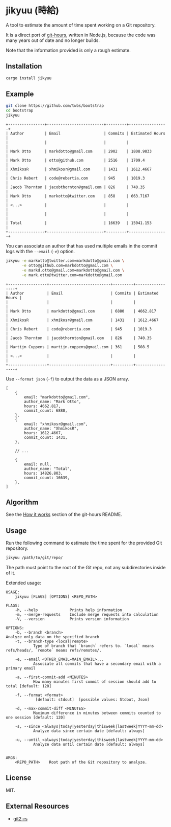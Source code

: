 # jikyuu (時給)

A tool to estimate the amount of time spent working on a Git repository.

It is a direct port of [git-hours](https://github.com/kimmobrunfeldt/git-hours), written in Node.js, because the code was many years out of date and no longer builds.

Note that the information provided is only a rough estimate.

## Installation

```sh
cargo install jikyuu
```

## Example

```sh
git clone https://github.com/twbs/bootstrap
cd bootstrap
jikyuu
```

```
+----------------+-------------------------+---------+-----------------+
| Author         | Email                   | Commits | Estimated Hours |
|                |                         |         |                 |
| Mark Otto      | markdotto@gmail.com     | 2902    | 1808.9833       |
| Mark Otto      | otto@github.com         | 2516    | 1709.4          |
| XhmikosR       | xhmikosr@gmail.com      | 1431    | 1612.4667       |
| Chris Rebert   | code@rebertia.com       | 945     | 1019.3          |
| Jacob Thornton | jacobthornton@gmail.com | 826     | 740.35          |
| Mark Otto      | markotto@twitter.com    | 858     | 663.7167        |
| <...>          |                         |         |                 |
|                |                         |         |                 |
| Total          |                         | 16639   | 15041.153       |
+----------------+-------------------------+---------+-----------------+
```

You can associate an author that has used multiple emails in the commit logs with the `--email` (`-e`) option.

```sh
jikyuu -e markotto@twitter.com=markdotto@gmail.com \
       -e otto@github.com=markdotto@gmail.com \
       -e markd.otto@gmail.com=markdotto@gmail.com \
       -e mark.otto@twitter.com=markdotto@gmail.com

```

```
+-----------------+---------------------------+---------+-----------------+
| Author          | Email                     | Commits | Estimated Hours |
|                 |                           |         |                 |
| Mark Otto       | markdotto@gmail.com       | 6880    | 4662.817        |
| XhmikosR        | xhmikosr@gmail.com        | 1431    | 1612.4667       |
| Chris Rebert    | code@rebertia.com         | 945     | 1019.3          |
| Jacob Thornton  | jacobthornton@gmail.com   | 826     | 740.35          |
| Martijn Cuppens | martijn.cuppens@gmail.com | 361     | 508.5           |
| <...>           |                           |         |                 |
+-----------------+---------------------------+---------+-----------------+
```

Use `--format json` (`-f`) to output the data as a JSON array.

```json5
[
    {
        email: "markdotto@gmail.com",
        author_name: "Mark Otto",
        hours: 4662.817,
        commit_count: 6880,
    },
    {
        email: "xhmikosr@gmail.com",
        author_name: "XhmikosR",
        hours: 1612.4667,
        commit_count: 1431,
    },

    // ...

    {
        email: null,
        author_name: "Total",
        hours: 14826.803,
        commit_count: 16639,
    },
]
```

## Algorithm

See the [How it works](https://github.com/kimmobrunfeldt/git-hours#how-it-works) section of the git-hours README.

## Usage

Run the following command to estimate the time spent for the provided Git repository.

```sh
jikyuu /path/to/git/repo/
```

The path must point to the root of the Git repo, not any subdirectories inside of it.

Extended usage:

```
USAGE:
    jikyuu [FLAGS] [OPTIONS] <REPO_PATH>

FLAGS:
    -h, --help              Prints help information
    -m, --merge-requests    Include merge requests into calculation
    -V, --version           Prints version information

OPTIONS:
    -b, --branch <branch>                                                Analyze only data on the specified branch
    -t, --branch-type <local|remote>
            Type of branch that `branch` refers to. `local` means refs/heads/, `remote` means refs/remotes/.

    -e, --email <OTHER_EMAIL=MAIN_EMAIL>...
            Associate all commits that have a secondary email with a primary email

    -a, --first-commit-add <MINUTES>
            How many minutes first commit of session should add to total [default: 120]

    -f, --format <format>
             [default: stdout]  [possible values: Stdout, Json]

    -d, --max-commit-diff <MINUTES>
            Maximum difference in minutes between commits counted to one session [default: 120]

    -s, --since <always|today|yesterday|thisweek|lastweek|YYYY-mm-dd>
            Analyze data since certain date [default: always]

    -u, --until <always|today|yesterday|thisweek|lastweek|YYYY-mm-dd>
            Analyze data until certain date [default: always]


ARGS:
    <REPO_PATH>    Root path of the Git repository to analyze.
```

## License

MIT.

## External Resources

-   [git2-rs](https://github.com/rust-lang/git2-rs)
